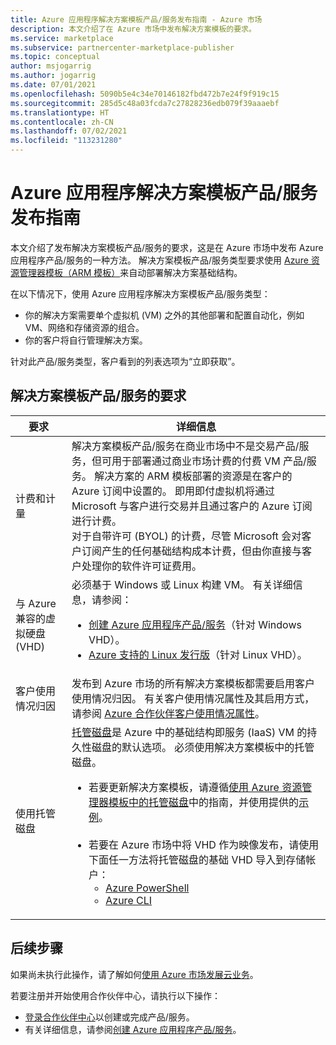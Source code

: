 ```yaml
---
title: Azure 应用程序解决方案模板产品/服务发布指南 - Azure 市场
description: 本文介绍了在 Azure 市场中发布解决方案模板的要求。
ms.service: marketplace
ms.subservice: partnercenter-marketplace-publisher
ms.topic: conceptual
author: msjogarrig
ms.author: jogarrig
ms.date: 07/01/2021
ms.openlocfilehash: 5090b5e4c34e70146182fbd472b7e24f9f919c15
ms.sourcegitcommit: 285d5c48a03fcda7c27828236edb079f39aaaebf
ms.translationtype: HT
ms.contentlocale: zh-CN
ms.lasthandoff: 07/02/2021
ms.locfileid: "113231280"
---
```

# <a name="publishing-guide-for-azure-applications-solution-template-offers"></a>Azure 应用程序解决方案模板产品/服务发布指南

本文介绍了发布解决方案模板产品/服务的要求，这是在 Azure 市场中发布 Azure 应用程序产品/服务的一种方法。 解决方案模板产品/服务类型要求使用 [Azure 资源管理器模板（ARM 模板）](../azure-resource-manager/templates/overview.md)来自动部署解决方案基础结构。

在以下情况下，使用 Azure 应用程序解决方案模板产品/服务类型：

- 你的解决方案需要单个虚拟机 (VM) 之外的其他部署和配置自动化，例如 VM、网络和存储资源的组合。
- 你的客户将自行管理解决方案。

针对此产品/服务类型，客户看到的列表选项为“立即获取”。

## <a name="requirements-for-solution-template-offers"></a>解决方案模板产品/服务的要求

| **要求** | **详细信息**  |
| ---------------  | -----------  |
|计费和计量    |  解决方案模板产品/服务在商业市场中不是交易产品/服务，但可用于部署通过商业市场计费的付费 VM 产品/服务。 解决方案的 ARM 模板部署的资源是在客户的 Azure 订阅中设置的。 即用即付虚拟机将通过 Microsoft 与客户进行交易并且通过客户的 Azure 订阅进行计费。<br/> 对于自带许可 (BYOL) 的计费，尽管 Microsoft 会对客户订阅产生的任何基础结构成本计费，但由你直接与客户处理你的软件许可证费用。   |
|与 Azure 兼容的虚拟硬盘 (VHD)  |   必须基于 Windows 或 Linux 构建 VM。 有关详细信息，请参阅： <ul> <li>[创建 Azure 应用程序产品/服务](azure-app-offer-setup.md)（针对 Windows VHD）。</li><li>[Azure 支持的 Linux 发行版](../virtual-machines/linux/endorsed-distros.md)（针对 Linux VHD）。</li></ul> |
| 客户使用情况归因 | 发布到 Azure 市场的所有解决方案模板都需要启用客户使用情况归因。 有关客户使用情况属性及其启用方式，请参阅 [Azure 合作伙伴客户使用情况属性](./azure-partner-customer-usage-attribution.md)。  |
| 使用托管磁盘 | [托管磁盘](../virtual-machines/managed-disks-overview.md)是 Azure 中的基础结构即服务 (IaaS) VM 的持久性磁盘的默认选项。 必须使用解决方案模板中的托管磁盘。 <ul><li>若要更新解决方案模板，请遵循[使用 Azure 资源管理器模板中的托管磁盘](../virtual-machines/using-managed-disks-template-deployments.md)中的指南，并使用提供的[示例](https://github.com/Azure/azure-quickstart-templates)。<br><br> </li><li>若要在 Azure 市场中将 VHD 作为映像发布，请使用下面任一方法将托管磁盘的基础 VHD 导入到存储帐户：<ul><li>[Azure PowerShell](/previous-versions/azure/virtual-machines/scripts/virtual-machines-powershell-sample-copy-managed-disks-vhd) </li> <li> [Azure CLI](/previous-versions/azure/virtual-machines/scripts/virtual-machines-cli-sample-copy-managed-disks-vhd) </li> </ul></ul> |

## <a name="next-steps"></a>后续步骤

如果尚未执行此操作，请了解如何[使用 Azure 市场发展云业务](https://azuremarketplace.microsoft.com/sell)。

若要注册并开始使用合作伙伴中心，请执行以下操作：

- [登录合作伙伴中心](https://partner.microsoft.com/dashboard/account/v3/enrollment/introduction/partnership)以创建或完成产品/服务。
- 有关详细信息，请参阅[创建 Azure 应用程序产品/服务](./azure-app-offer-setup.md)。
